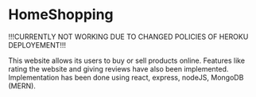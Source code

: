 # HomeShopping

!!!CURRENTLY NOT WORKING DUE TO CHANGED POLICIES OF HEROKU DEPLOYEMENT!!!

This website allows its users to buy or sell products online.
Features like rating the website and giving reviews have also been implemented.
Implementation has been done using react, express, nodeJS, MongoDB (MERN).

